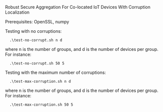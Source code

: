 Robust Secure Aggregation For Co-located IoT Devices With Corruption Localization

Prerequisites: OpenSSL, numpy

Testing with no corruptions:
```
  .\test-no-corrupt.sh n d
```
where n is the number of groups, and d is the number of devices per group. For instance:
```
  .\test-no-corrupt.sh 50 5
```

Testing with the maximum number of corruptions:
```
  .\test-max-corruption.sh n d
```
where n is the number of groups, and d is the number of devices per group. For instance:
```
  .\test-max-corruption.sh 50 5
```
